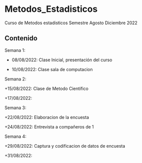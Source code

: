 # Metodos_Estadisticos
Curso de Metodos estadisticos Semestre Agosto Diciembre 2022


## Contenido

Semana 1:

+ 08/08/2022: Clase Inicial, presentación del curso

+ 10/08/2022: Clase sala de computacion 

Semana 2:

+15/08/2022: Clase de Metodo Cientifico

+17/08/2022:

Semana 3:

+22/08/2022: Elaboracion de la encuesta

+24/08/2022: Entrevista a compañeros de 1

Semana 4: 

+29/08/2022: Captura y codificacion de datos de encuesta

+31/08/2022: